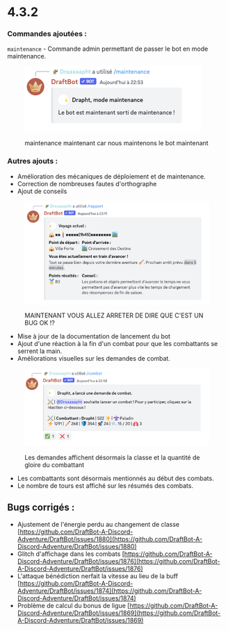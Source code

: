 # 4.3.2

### Commandes ajoutées :

`maintenance` - Commande admin permettant de passer le bot en mode maintenance.

<figure><img src="../.gitbook/assets/image (1) (2).png" alt=""><figcaption><p>maintenance maintenant car nous maintenons le bot maintenant</p></figcaption></figure>

### Autres ajouts :

* Amélioration des mécaniques de déploiement et de maintenance.
* Correction de nombreuses fautes d'orthographe
* Ajout de conseils

<figure><img src="../.gitbook/assets/image.png" alt=""><figcaption><p>MAINTENANT VOUS ALLEZ ARRETER DE DIRE QUE C'EST UN BUG OK !?</p></figcaption></figure>

* Mise à jour de la documentation de lancement du bot
* Ajout d'une réaction à la fin d'un combat pour que les combattants se serrent la main.
* Améliorations visuelles sur les demandes de combat.

<figure><img src="../.gitbook/assets/image (1).png" alt=""><figcaption><p>Les demandes affichent désormais la classe et la quantité de gloire du combattant</p></figcaption></figure>

* Les combattants sont désormais mentionnés au début des combats.
* Le nombre de tours est affiché sur les résumés des combats.

## Bugs corrigés :

* Ajustement de l'énergie perdu au changement de classe [https://github.com/DraftBot-A-Discord-Adventure/DraftBot/issues/1880](https://github.com/DraftBot-A-Discord-Adventure/DraftBot/issues/1880)
* Glitch d'affichage dans les combats [https://github.com/DraftBot-A-Discord-Adventure/DraftBot/issues/1876](https://github.com/DraftBot-A-Discord-Adventure/DraftBot/issues/1876)
* L'attaque bénédiction nerfait la vitesse au lieu de la buff [https://github.com/DraftBot-A-Discord-Adventure/DraftBot/issues/1874](https://github.com/DraftBot-A-Discord-Adventure/DraftBot/issues/1874)
* Problème de calcul du bonus de ligue [https://github.com/DraftBot-A-Discord-Adventure/DraftBot/issues/1869](https://github.com/DraftBot-A-Discord-Adventure/DraftBot/issues/1869)
